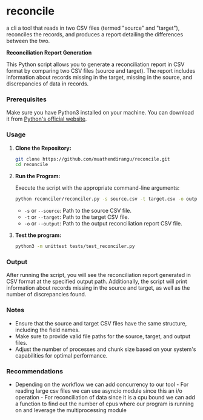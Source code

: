 # reconcile
a cli a tool that reads in two CSV files (termed "source" and "target"), reconciles the records, and produces a report detailing the differences between the two.

**Reconciliation Report Generation**

This Python script allows you to generate a reconciliation report in CSV format by comparing two CSV files (source and target). The report includes information about records missing in the target, missing in the source, and discrepancies of data in records.

### Prerequisites

Make sure you have Python3 installed on your machine. You can download it from [Python's official website](https://www.python.org/downloads/).

### Usage

1. **Clone the Repository:**

   ```bash
   git clone https://github.com/muathendirangu/reconcile.git
   cd reconcile
   ```

3. **Run the Program:**

   Execute the script with the appropriate command-line arguments:

   ```bash
   python reconciler/reconciler.py -s source.csv -t target.csv -o output_report.csv
   ```

   - `-s` or `--source`: Path to the source CSV file.
   - `-t` or `--target`: Path to the target CSV file.
   - `-o` or `--output`: Path to the output reconciliation report CSV file.

4. **Test the program:**
   ```bash
   python3 -m unittest tests/test_reconciler.py
   ```
### Output

After running the script, you will see the reconciliation report generated in CSV format at the specified output path. Additionally, the script will print information about records missing in the source and target, as well as the number of discrepancies found.

### Notes

- Ensure that the source and target CSV files have the same structure, including the field names.
- Make sure to provide valid file paths for the source, target, and output files.
- Adjust the number of processes and chunk size based on your system's capabilities for optimal performance.

### Recommendations
- Depending on the workflow we can add concurrency to our tool
         - For reading large csv files we can use asyncio module since this an i/o operation
         - For reconciliation of data since it is a cpu bound we can add a function to find out the number of cpus where our program is running on and leverage the multiprocessing module
